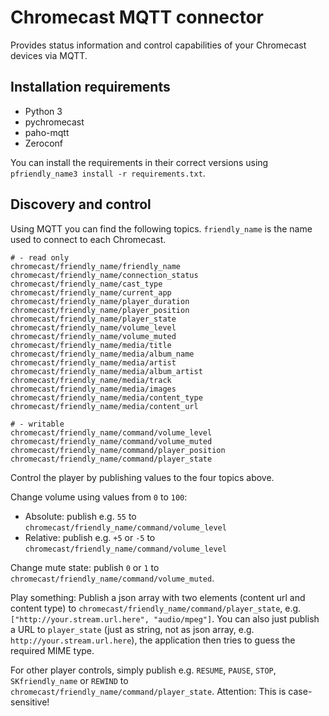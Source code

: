 # Chromecast MQTT connector

Provides status information and control capabilities of your Chromecast devices via MQTT.

## Installation requirements

* Python 3
* pychromecast
* paho-mqtt
* Zeroconf

You can install the requirements in their correct versions using `pfriendly_name3 install -r requirements.txt`.

## Discovery and control

Using MQTT you can find the following topics. `friendly_name` is the name used to connect
to each Chromecast.

```
# - read only
chromecast/friendly_name/friendly_name
chromecast/friendly_name/connection_status
chromecast/friendly_name/cast_type
chromecast/friendly_name/current_app
chromecast/friendly_name/player_duration
chromecast/friendly_name/player_position
chromecast/friendly_name/player_state
chromecast/friendly_name/volume_level
chromecast/friendly_name/volume_muted
chromecast/friendly_name/media/title
chromecast/friendly_name/media/album_name
chromecast/friendly_name/media/artist
chromecast/friendly_name/media/album_artist
chromecast/friendly_name/media/track
chromecast/friendly_name/media/images
chromecast/friendly_name/media/content_type
chromecast/friendly_name/media/content_url

# - writable
chromecast/friendly_name/command/volume_level
chromecast/friendly_name/command/volume_muted
chromecast/friendly_name/command/player_position
chromecast/friendly_name/command/player_state
```

Control the player by publishing values to the four topics above.


Change volume using values from `0` to `100`:

* Absolute: publish e.g. `55` to `chromecast/friendly_name/command/volume_level`
* Relative: publish e.g. `+5` or `-5` to `chromecast/friendly_name/command/volume_level`


Change mute state: publish `0` or `1` to `chromecast/friendly_name/command/volume_muted`.


Play something: Publish a json array with two elements (content url and content type) to
`chromecast/friendly_name/command/player_state`, e.g. `["http://your.stream.url.here", "audio/mpeg"]`.
You can also just publish a URL to `player_state` (just as string, not as json array, e.g.
`http://your.stream.url.here`), the application then tries to guess the required MIME type.

For other player controls, simply publish e.g. `RESUME`, `PAUSE`, `STOP`, `SKfriendly_name` or `REWIND` to
`chromecast/friendly_name/command/player_state`. Attention: This is case-sensitive!

